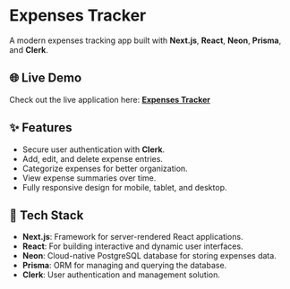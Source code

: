 # **Expenses Tracker**

A modern expenses tracking app built with **Next.js**, **React**, **Neon**, **Prisma**, and **Clerk**.

## 🌐 **Live Demo**
Check out the live application here: [**Expenses Tracker**](https://expenses-tracker-rosy-chi.vercel.app)

## ✨ **Features**
- Secure user authentication with **Clerk**.
- Add, edit, and delete expense entries.
- Categorize expenses for better organization.
- View expense summaries over time.
- Fully responsive design for mobile, tablet, and desktop.

## 🚀 **Tech Stack**
- **Next.js**: Framework for server-rendered React applications.
- **React**: For building interactive and dynamic user interfaces.
- **Neon**: Cloud-native PostgreSQL database for storing expenses data.
- **Prisma**: ORM for managing and querying the database.
- **Clerk**: User authentication and management solution.


